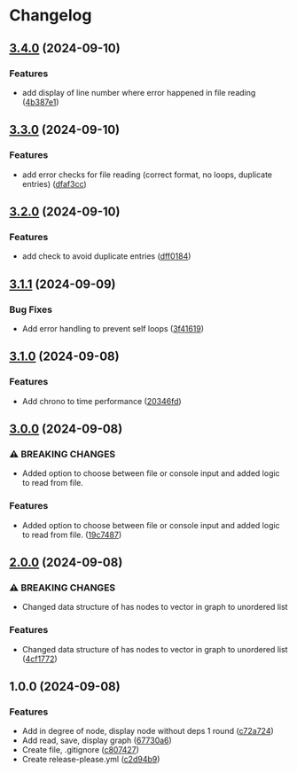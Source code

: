 # Changelog

## [3.4.0](https://github.com/IdentalerMaxima/GraphIndependentNodeFinder/compare/v3.3.0...v3.4.0) (2024-09-10)


### Features

* add display of line number where error happened in file reading ([4b387e1](https://github.com/IdentalerMaxima/GraphIndependentNodeFinder/commit/4b387e124e3b2471a065cf2aa5efd532501b389e))

## [3.3.0](https://github.com/IdentalerMaxima/GraphIndependentNodeFinder/compare/v3.2.0...v3.3.0) (2024-09-10)


### Features

* add error checks for file reading (correct format, no loops, duplicate entries) ([dfaf3cc](https://github.com/IdentalerMaxima/GraphIndependentNodeFinder/commit/dfaf3ccd6f319710ca73997ded3cb32a4c3ca198))

## [3.2.0](https://github.com/IdentalerMaxima/GraphIndependentNodeFinder/compare/v3.1.1...v3.2.0) (2024-09-10)


### Features

* add check to avoid duplicate entries ([dff0184](https://github.com/IdentalerMaxima/GraphIndependentNodeFinder/commit/dff01846b476d4d20bdfa33fa953bd6ba6f892e9))

## [3.1.1](https://github.com/IdentalerMaxima/GraphIndependentNodeFinder/compare/v3.1.0...v3.1.1) (2024-09-09)


### Bug Fixes

* Add error handling to prevent self loops ([3f41619](https://github.com/IdentalerMaxima/GraphIndependentNodeFinder/commit/3f41619cf078cd9c59d1f3e0e7c5c696f59861dd))

## [3.1.0](https://github.com/IdentalerMaxima/GraphIndependentNodeFinder/compare/v3.0.0...v3.1.0) (2024-09-08)


### Features

* Add chrono to time performance ([20346fd](https://github.com/IdentalerMaxima/GraphIndependentNodeFinder/commit/20346fd4766f44adf48f1944d5af07f94c5d6ad7))

## [3.0.0](https://github.com/IdentalerMaxima/GraphIndependentNodeFinder/compare/v2.0.0...v3.0.0) (2024-09-08)


### ⚠ BREAKING CHANGES

* Added option to choose between file or console input and added logic to read from file.

### Features

* Added option to choose between file or console input and added logic to read from file. ([19c7487](https://github.com/IdentalerMaxima/GraphIndependentNodeFinder/commit/19c748700462ccbac69feb381d4e63b96b46d06f))

## [2.0.0](https://github.com/IdentalerMaxima/GraphIndependentNodeFinder/compare/v1.0.0...v2.0.0) (2024-09-08)


### ⚠ BREAKING CHANGES

* Changed data structure of has nodes to vector in graph to unordered list

### Features

* Changed data structure of has nodes to vector in graph to unordered list ([4cf1772](https://github.com/IdentalerMaxima/GraphIndependentNodeFinder/commit/4cf1772db374c1bbe1259a8d101267d16eb63390))

## 1.0.0 (2024-09-08)


### Features

* Add in degree of node, display node without deps 1 round ([c72a724](https://github.com/IdentalerMaxima/GraphIndependentNodeFinder/commit/c72a724e6114ba6670c1a5d743ba679c2b6bdd03))
* Add read, save, display graph ([67730a6](https://github.com/IdentalerMaxima/GraphIndependentNodeFinder/commit/67730a6316afa8352c3cd2fe737658630ac90e17))
* Create file, .gitignore ([c807427](https://github.com/IdentalerMaxima/GraphIndependentNodeFinder/commit/c8074277af2c7567254745ee91ef9ac6fe84235d))
* Create release-please.yml ([c2d94b9](https://github.com/IdentalerMaxima/GraphIndependentNodeFinder/commit/c2d94b9a02571145165c5103b27b93e647c37669))
